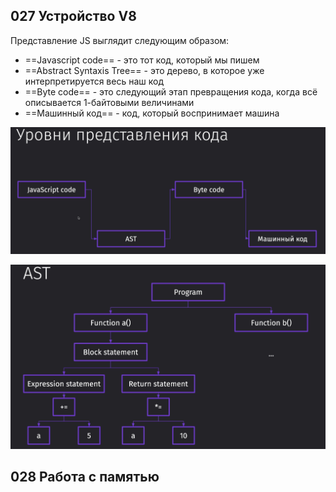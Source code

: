 ## 027 Устройство V8

Представление JS выглядит следующим образом:
- ==Javascript code== - это тот код, который мы пишем
- ==Abstract Syntaxis Tree== - это дерево, в которое уже интерпретируется весь наш код
- ==Byte code== - это следующий этап превращения кода, когда всё описывается 1-байтовыми величинами
- ==Машинный код== - код, который воспринимает машина



![](_png/Pasted%20image%2020221123143211.png)




![](_png/Pasted%20image%2020221123143633.png)










## 028 Работа с памятью






